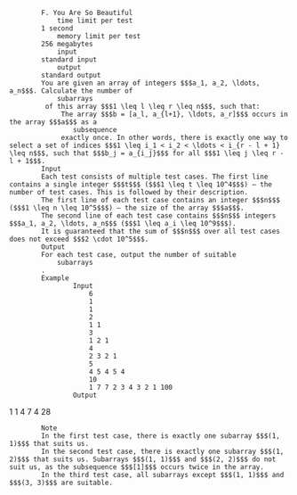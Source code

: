 			F. You Are So Beautiful
				time limit per test
			1 second
				memory limit per test
			256 megabytes
				input
			standard input
				output
			standard output
			You are given an array of integers $$$a_1, a_2, \ldots, a_n$$$. Calculate the number of 
				subarrays
			 of this array $$$1 \leq l \leq r \leq n$$$, such that:
				 The array $$$b = [a_l, a_{l+1}, \ldots, a_r]$$$ occurs in the array $$$a$$$ as a 
					subsequence
				 exactly once. In other words, there is exactly one way to select a set of indices $$$1 \leq i_1 < i_2 < \ldots < i_{r - l + 1} \leq n$$$, such that $$$b_j = a_{i_j}$$$ for all $$$1 \leq j \leq r - l + 1$$$.
			Input
			Each test consists of multiple test cases. The first line contains a single integer $$$t$$$ ($$$1 \leq t \leq 10^4$$$) — the number of test cases. This is followed by their description.
			The first line of each test case contains an integer $$$n$$$ ($$$1 \leq n \leq 10^5$$$) — the size of the array $$$a$$$.
			The second line of each test case contains $$$n$$$ integers $$$a_1, a_2, \ldots, a_n$$$ ($$$1 \leq a_i \leq 10^9$$$).
			It is guaranteed that the sum of $$$n$$$ over all test cases does not exceed $$$2 \cdot 10^5$$$.
			Output
			For each test case, output the number of suitable 
				subarrays
			.
			Example
					Input
						6
						1
						1
						2
						1 1
						3
						1 2 1
						4
						2 3 2 1
						5
						4 5 4 5 4
						10
						1 7 7 2 3 4 3 2 1 100
					Output
					
1
1
4
7
4
28

			Note
			In the first test case, there is exactly one subarray $$$(1, 1)$$$ that suits us.
			In the second test case, there is exactly one subarray $$$(1, 2)$$$ that suits us. Subarrays $$$(1, 1)$$$ and $$$(2, 2)$$$ do not suit us, as the subsequence $$$[1]$$$ occurs twice in the array.
			In the third test case, all subarrays except $$$(1, 1)$$$ and $$$(3, 3)$$$ are suitable.
